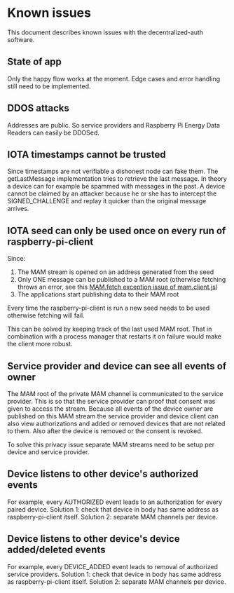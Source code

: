 # Known issues

This document describes known issues with the decentralized-auth software.

## State of app
Only the happy flow works at the moment. Edge cases and error handling still need to be implemented.

## DDOS attacks
Addresses are public. So service providers and Raspberry Pi Energy Data Readers can easily be DDOSed.

## IOTA timestamps cannot be trusted
Since timestamps are not verifiable a dishonest node can fake them. The getLastMessage implementation tries to retrieve the last message. In theory a device can for example be spammed with messages in the past. A device cannot be claimed by an attacker because he or she has to intercept the SIGNED_CHALLENGE and replay it quicker than the original message arrives.

## IOTA seed can only be used once on every run of raspberry-pi-client
Since:

1. The MAM stream is opened on an address generated from the seed
1. Only ONE message can be published to a MAM root (otherwise fetching throws an error, see this [MAM.fetch exception issue of mam.client.js](https://github.com/iotaledger/mam.client.js/issues/5))
1. The applications start publishing data to their MAM root

Every time the raspberry-pi-client is run a new seed needs to be used otherwise fetching will fail.

This can be solved by keeping track of the last used MAM root. That in combination with a process manager that restarts it on failure would make the client more robust.

## Service provider and device can see all events of owner
The MAM root of the private MAM channel is communicated to the service provider. This is so that the service provider can proof that consent was given to access the stream. Because all events of the device owner are published on this MAM stream the service provider and device client can also view authorizations and added or removed devices that are not related to them. Also after the device is removed or the consent is revoked.

To solve this privacy issue separate MAM streams need to be setup per device and service provider.

## Device listens to other device's authorized events
For example, every AUTHORIZED event leads to an authorization for every paired device.
Solution 1: check that device in body has same address as raspberry-pi-client itself.
Solution 2: separate MAM channels per device.

## Device listens to other device's device added/deleted events
For example, every DEVICE_ADDED event leads to removal of authorized service providers.
Solution 1: check that device in body has same address as raspberry-pi-client itself.
Solution 2: separate MAM channels per device.
